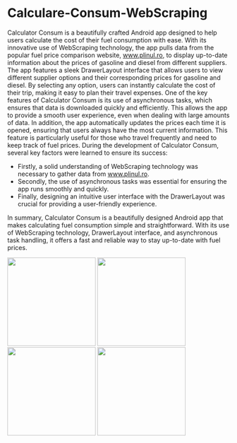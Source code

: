 # Calculare-Consum-WebScraping
Calculator Consum is a beautifully crafted Android app designed to help users calculate the cost of their fuel consumption with ease. With its innovative use of WebScraping technology, the app pulls data from the popular fuel price comparison website, www.plinul.ro, to display up-to-date information about the prices of gasoline and diesel from different suppliers.
The app features a sleek DrawerLayout interface that allows users to view different supplier options and their corresponding prices for gasoline and diesel. By selecting any option, users can instantly calculate the cost of their trip, making it easy to plan their travel expenses.
One of the key features of Calculator Consum is its use of asynchronous tasks, which ensures that data is downloaded quickly and efficiently. This allows the app to provide a smooth user experience, even when dealing with large amounts of data.
In addition, the app automatically updates the prices each time it is opened, ensuring that users always have the most current information. This feature is particularly useful for those who travel frequently and need to keep track of fuel prices.
During the development of Calculator Consum, several key factors were learned to ensure its success:
-	Firstly, a solid understanding of WebScraping technology was necessary to gather data from www.plinul.ro.
-	Secondly, the use of asynchronous tasks was essential for ensuring the app runs smoothly and quickly.
-	Finally, designing an intuitive user interface with the DrawerLayout was crucial for providing a user-friendly experience.

In summary, Calculator Consum is a beautifully designed Android app that makes calculating fuel consumption simple and straightforward. With its use of WebScraping technology, DrawerLayout interface, and asynchronous task handling, it offers a fast and reliable way to stay up-to-date with fuel prices.

<img src="https://user-images.githubusercontent.com/81863134/224782106-252b3420-b79c-4a78-b832-34c1c518265a.png" width="200"> <img src="https://user-images.githubusercontent.com/81863134/224782138-1a7dea11-8dd9-452a-8b43-c841dbf9e680.png" width="200"> <img src="https://user-images.githubusercontent.com/81863134/224782183-8f8135a9-f0bc-4028-b37d-e41ac5c8b598.png" width="200"> <img src="https://user-images.githubusercontent.com/81863134/224782235-78521dc3-a27f-4d3a-9f27-e307329a668c.png" width="200">


